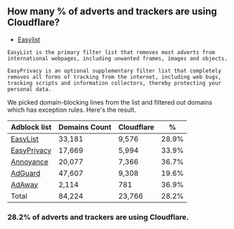 ## How many % of adverts and trackers are using Cloudflare?


- [Easylist](https://web.archive.org/web/20210516110248/https://easylist.to/)
```
EasyList is the primary filter list that removes most adverts from international webpages, including unwanted frames, images and objects.

EasyPrivacy is an optional supplementary filter list that completely removes all forms of tracking from the internet, including web bugs, tracking scripts and information collectors, thereby protecting your personal data.
```


We picked domain-blocking lines from the list and filtered out domains which has exception rules.
Here's the result.


| Adblock list | Domains Count | Cloudflare | % |
| --- | --- | --- | --- |
| [EasyList](https://easylist.to/easylist/easylist.txt) | 33,181 | 9,576 | 28.9% |
| [EasyPrivacy](https://easylist.to/easylist/easyprivacy.txt) | 17,669 | 5,994 | 33.9% |
| [Annoyance](https://secure.fanboy.co.nz/fanboy-annoyance.txt) | 20,077 | 7,366 | 36.7% |
| [AdGuard](https://adguardteam.github.io/AdGuardSDNSFilter/Filters/filter.txt) | 47,607 | 9,308 | 19.6% |
| [AdAway](https://raw.githubusercontent.com/AdAway/adaway.github.io/master/hosts.txt) | 2,114 | 781 | 36.9% |
| Total | 84,224 | 23,766 | 28.2% |


### 28.2% of adverts and trackers are using Cloudflare.